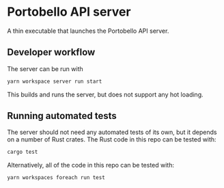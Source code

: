 # Portobello API server

A thin executable that launches the Portobello API server.

## Developer workflow

The server can be run with

```bash
yarn workspace server run start
```

This builds and runs the server, but does not support any hot loading.

## Running automated tests

The server should not need any automated tests of its own, but it depends on a number of Rust crates. The Rust code in this repo can be tested with:

```bash
cargo test
```

Alternatively, all of the code in this repo can be tested with:

```bash
yarn workspaces foreach run test
```
